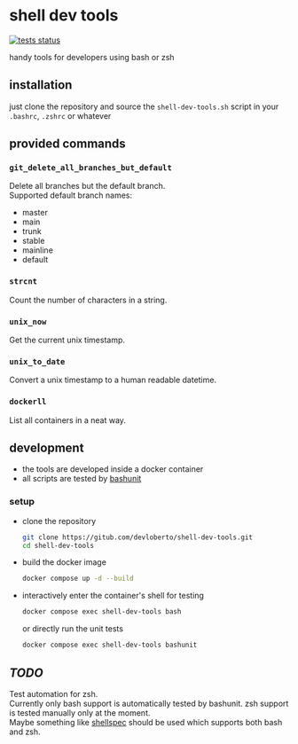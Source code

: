 # shell dev tools

[![tests status](https://github.com/devloberto/shell-dev-tools/actions/workflows/test.yml/badge.svg)](https://github.com/devloberto/shell-dev-tools/actions/workflows/test.yml)

handy tools for developers using bash or zsh

## installation

just clone the repository and source the `shell-dev-tools.sh` script in your `.bashrc`, `.zshrc` or whatever

## provided commands

### `git_delete_all_branches_but_default`

Delete all branches but the default branch. <br>
Supported default branch names:

* master
* main
* trunk
* stable
* mainline
* default

### `strcnt`

Count the number of characters in a string.

### `unix_now`

Get the current unix timestamp.

### `unix_to_date`

Convert a unix timestamp to a human readable datetime.

### `dockerll`

List all containers in a neat way.

## development

* the tools are developed inside a docker container
* all scripts are tested by [bashunit](https://github.com/TypedDevs/bashunit)

### setup

* clone the repository

    ```bash
    git clone https://gitub.com/devloberto/shell-dev-tools.git
    cd shell-dev-tools
    ```

* build the docker image

    ```bash
    docker compose up -d --build
    ```

* interactively enter the container's shell for testing

    ```bash
    docker compose exec shell-dev-tools bash
    ```

    or directly run the unit tests

    ```bash
    docker compose exec shell-dev-tools bashunit
    ```

## _TODO_

Test automation for zsh. <br>
Currently only bash support is automatically tested by bashunit.
zsh support is tested manually only at the moment. <br>
Maybe something like [shellspec](https://github.com/shellspec/shellspec) should be used which supports both bash and zsh.
